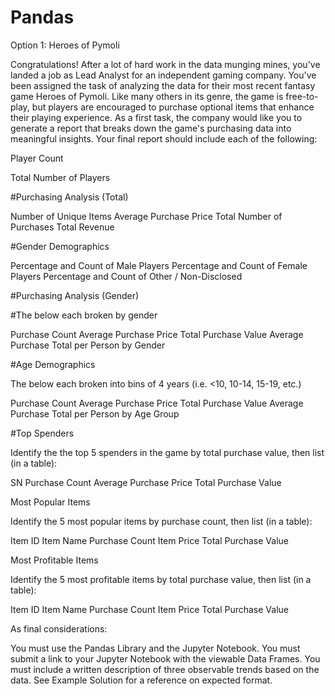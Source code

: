 # Pandas

Option 1: Heroes of Pymoli

Congratulations! After a lot of hard work in the data munging mines, you've landed a job as Lead Analyst for an independent gaming company. You've been assigned the task of analyzing the data for their most recent fantasy game Heroes of Pymoli.
Like many others in its genre, the game is free-to-play, but players are encouraged to purchase optional items that enhance their playing experience. As a first task, the company would like you to generate a report that breaks down the game's purchasing data into meaningful insights.
Your final report should include each of the following:

Player Count

Total Number of Players


#Purchasing Analysis (Total)

Number of Unique Items
Average Purchase Price
Total Number of Purchases
Total Revenue


#Gender Demographics

Percentage and Count of Male Players
Percentage and Count of Female Players
Percentage and Count of Other / Non-Disclosed


#Purchasing Analysis (Gender)

#The below each broken by gender

Purchase Count
Average Purchase Price
Total Purchase Value
Average Purchase Total per Person by Gender




#Age Demographics

The below each broken into bins of 4 years (i.e. <10, 10-14, 15-19, etc.)

Purchase Count
Average Purchase Price
Total Purchase Value
Average Purchase Total per Person by Age Group


#Top Spenders

Identify the the top 5 spenders in the game by total purchase value, then list (in a table):

SN
Purchase Count
Average Purchase Price
Total Purchase Value


Most Popular Items

Identify the 5 most popular items by purchase count, then list (in a table):

Item ID
Item Name
Purchase Count
Item Price
Total Purchase Value


Most Profitable Items

Identify the 5 most profitable items by total purchase value, then list (in a table):

Item ID
Item Name
Purchase Count
Item Price
Total Purchase Value



As final considerations:

You must use the Pandas Library and the Jupyter Notebook.
You must submit a link to your Jupyter Notebook with the viewable Data Frames.
You must include a written description of three observable trends based on the data.
See Example Solution for a reference on expected format.
